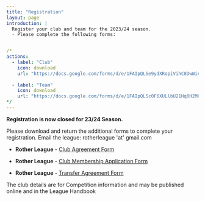 ```yaml
---
title: "Registration"
layout: page
introduction: |
  Register your club and team for the 2023/24 season.
  - Please complete the following forms:


/*
actions:
  - label: "Club"
    icon: download
    url: "https://docs.google.com/forms/d/e/1FAIpQLSe9ydXRopiVihC8DwWinSV-OJvl_UQwUuDDglKmg4MiYtc2CQ/viewform?usp=sf_link"
    
  - label: "Team"
    icon: download
    url: "https://docs.google.com/forms/d/e/1FAIpQLSc0F6XULlbU21Hq0H2MCb2q5RH_B9P4JC0O8ySSdSHpzcrwAQ/viewform?usp=sf_link"
*/
---
```


**Registration is now closed for 23/24 Season.**

Please download and return the additional forms to complete your registration. Email the league: rotherleague 'at' gmail.com

* **Rother League** - [Club Agreement Form](https://drive.google.com/file/d/1SNuivxLEcg2QAUZ8POuFP5YiyH_lTHi-/view?usp=sharing)

* **Rother League** - [Club Membership Application Form](https://drive.google.com/file/d/1AkwQ8MAW94WN1J4Md5erhlwvFHo-80Bd/view?usp=sharing)

* **Rother League** - [Transfer Agreement Form](https://drive.google.com/file/d/1WQpPZ6XpOzpBA7OOJ5cFL-3AsP7IIkIq/view?usp=sharing)

The club details are for Competition information and may be published online and in the League Handbook




